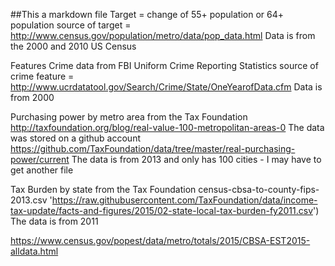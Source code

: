 ##This  a markdown file
Target = change of 55+ population or 64+ population
source of target = http://www.census.gov/population/metro/data/pop_data.html
Data is from the 2000 and 2010 US Census

Features
Crime data from FBI Uniform Crime Reporting Statistics
source of crime feature = http://www.ucrdatatool.gov/Search/Crime/State/OneYearofData.cfm
Data is from 2000

Purchasing power by metro area from the Tax Foundation
http://taxfoundation.org/blog/real-value-100-metropolitan-areas-0
The data was stored on a github account
https://github.com/TaxFoundation/data/tree/master/real-purchasing-power/current
The data is from 2013 and only has 100 cities - I may have to get another file

Tax Burden by state from the Tax Foundation
census-cbsa-to-county-fips-2013.csv
'https://raw.githubusercontent.com/TaxFoundation/data/income-tax-update/facts-and-figures/2015/02-state-local-tax-burden-fy2011.csv')
The data is from 2011



https://www.census.gov/popest/data/metro/totals/2015/CBSA-EST2015-alldata.html
